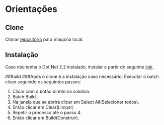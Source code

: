 # Orientações
## Clone
Clonar [repositório](https://github.com/CesarBrito/FightsContest) para maquina local.

## Instalação
Caso não tenha o Dot.Net 2.2 instalado, instalar a partir do seguinte [link](https://dotnet.microsoft.com/download/dotnet-core/2.2).

##Build
###Após o clone e a instalação caso necessário.
Executar o batch clean seguindo os seguintes passos:
1. Clicar com o botão direito na solution.
2. Batch Build...
3. Na janela que se abrirá clicar em Select All(Selecionar todos).
4. Então clicar em Clear(Limpar)
5. Repetir o processo até o passo 4.
6. Então clicar em Build(Construir).



